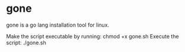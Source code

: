 # gone
gone is a go lang installation tool for linux.																																								

Make the script executable by running:
chmod +x gone.sh
Execute the script:
./gone.sh
